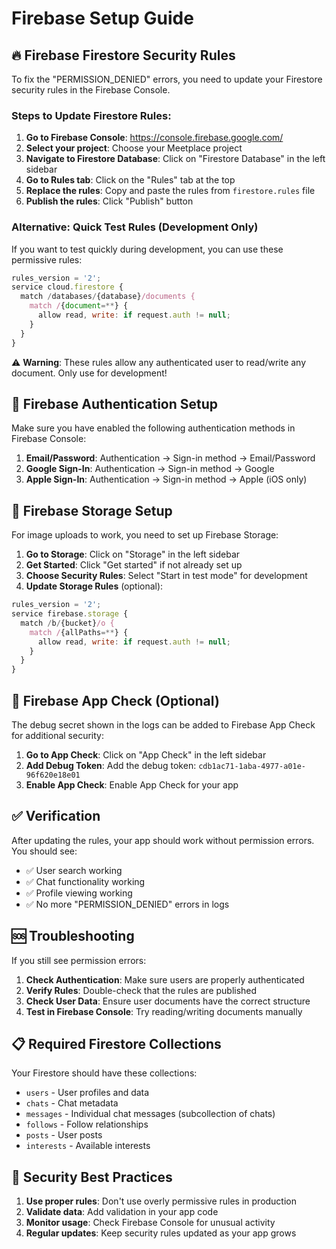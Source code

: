 # Firebase Setup Guide

## 🔥 Firebase Firestore Security Rules

To fix the "PERMISSION_DENIED" errors, you need to update your Firestore security rules in the Firebase Console.

### Steps to Update Firestore Rules:

1. **Go to Firebase Console**: https://console.firebase.google.com/
2. **Select your project**: Choose your Meetplace project
3. **Navigate to Firestore Database**: Click on "Firestore Database" in the left sidebar
4. **Go to Rules tab**: Click on the "Rules" tab at the top
5. **Replace the rules**: Copy and paste the rules from `firestore.rules` file
6. **Publish the rules**: Click "Publish" button

### Alternative: Quick Test Rules (Development Only)

If you want to test quickly during development, you can use these permissive rules:

```javascript
rules_version = '2';
service cloud.firestore {
  match /databases/{database}/documents {
    match /{document=**} {
      allow read, write: if request.auth != null;
    }
  }
}
```

⚠️ **Warning**: These rules allow any authenticated user to read/write any document. Only use for development!

## 🚀 Firebase Authentication Setup

Make sure you have enabled the following authentication methods in Firebase Console:

1. **Email/Password**: Authentication → Sign-in method → Email/Password
2. **Google Sign-In**: Authentication → Sign-in method → Google
3. **Apple Sign-In**: Authentication → Sign-in method → Apple (iOS only)

## 📱 Firebase Storage Setup

For image uploads to work, you need to set up Firebase Storage:

1. **Go to Storage**: Click on "Storage" in the left sidebar
2. **Get Started**: Click "Get started" if not already set up
3. **Choose Security Rules**: Select "Start in test mode" for development
4. **Update Storage Rules** (optional):

```javascript
rules_version = '2';
service firebase.storage {
  match /b/{bucket}/o {
    match /{allPaths=**} {
      allow read, write: if request.auth != null;
    }
  }
}
```

## 🔧 Firebase App Check (Optional)

The debug secret shown in the logs can be added to Firebase App Check for additional security:

1. **Go to App Check**: Click on "App Check" in the left sidebar
2. **Add Debug Token**: Add the debug token: `cdb1ac71-1aba-4977-a01e-96f620e18e01`
3. **Enable App Check**: Enable App Check for your app

## ✅ Verification

After updating the rules, your app should work without permission errors. You should see:

- ✅ User search working
- ✅ Chat functionality working
- ✅ Profile viewing working
- ✅ No more "PERMISSION_DENIED" errors in logs

## 🆘 Troubleshooting

If you still see permission errors:

1. **Check Authentication**: Make sure users are properly authenticated
2. **Verify Rules**: Double-check that the rules are published
3. **Check User Data**: Ensure user documents have the correct structure
4. **Test in Firebase Console**: Try reading/writing documents manually

## 📋 Required Firestore Collections

Your Firestore should have these collections:

- `users` - User profiles and data
- `chats` - Chat metadata
- `messages` - Individual chat messages (subcollection of chats)
- `follows` - Follow relationships
- `posts` - User posts
- `interests` - Available interests

## 🔐 Security Best Practices

1. **Use proper rules**: Don't use overly permissive rules in production
2. **Validate data**: Add validation in your app code
3. **Monitor usage**: Check Firebase Console for unusual activity
4. **Regular updates**: Keep security rules updated as your app grows

